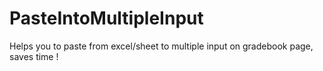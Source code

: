 # PasteIntoMultipleInput
Helps you to paste from excel/sheet to multiple input on gradebook page, saves time ! 

